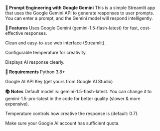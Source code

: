 **📄 Prompt Engineering with Google Gemini**
This is a simple Streamlit app that uses the Google Gemini API to generate responses to user prompts.
You can enter a prompt, and the Gemini model will respond intelligently.

**🚀 Features**
Uses Google Gemini (gemini-1.5-flash-latest) for fast, cost-effective responses.

Clean and easy-to-use web interface (Streamlit).

Configurable temperature for creativity.

Displays AI response clearly.

**🧰 Requirements**
Python 3.8+

Google AI API Key (get yours from Google AI Studio)

**📚 Notes**
Default model is: gemini-1.5-flash-latest.
You can change it to gemini-1.5-pro-latest in the code for better quality (slower & more expensive).

Temperature controls how creative the response is (default: 0.7).

Make sure your Google AI account has sufficient quota.
